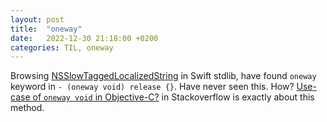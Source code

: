 ```yaml
---
layout: post
title:  "oneway"
date:   2022-12-30 21:18:00 +0200
categories: TIL, oneway
---
```

Browsing [NSSlowTaggedLocalizedString](https://github.com/apple/swift/blob/7701ddc0543c13f63e32d37cfc844291d29dae86/test/stdlib/Inputs/NSSlowTaggedLocalizedString/NSSlowTaggedLocalizedString.m) in Swift stdlib, have found `oneway` keyword in `- (oneway void) release {}`. Have never seen this. How? [Use-case of `oneway void` in Objective-C?](https://stackoverflow.com/questions/5494981/use-case-of-oneway-void-in-objective-c) in Stackoverflow is exactly about this method.
